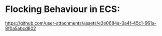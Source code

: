 # Flocking Behaviour in ECS:


https://github.com/user-attachments/assets/e3e0684a-0a4f-45c1-961a-8f0a5abcd802

